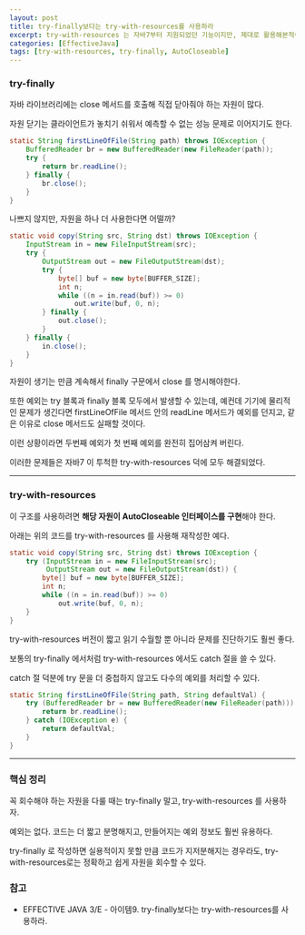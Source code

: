 ```yaml
---
layout: post
title: try-finally보다는 try-with-resources를 사용하라
excerpt: try-with-resources 는 자바7부터 지원되었던 기능이지만, 제대로 활용해본적이 없다. 실제로 회사에서도 아직 try-finally 구문을 사용하고 있고 나 또한 전임자가 이렇게 했으니 그냥 따라하자는 식으로 많이 쓴것 같다. 향후에는 적극적으로 활용할 수 있도록 try-with-resources 문법에 대해서 잘 알아두도록 하자.
categories: [EffectiveJava]
tags: [try-with-resources, try-finally, AutoCloseable]
---
```


### try-finally

자바 라이브러리에는 close 메서드를 호출해 직접 닫아줘야 하는 자원이 많다.

자원 닫기는 클라이언트가 놓치기 쉬워서 예측할 수 없는 성능 문제로 이어지기도 한다.

~~~java
static String firstLineOfFile(String path) throws IOException {
    BufferedReader br = new BufferedReader(new FileReader(path));
    try {
        return br.readLine();
    } finally {
        br.close();  
    }
}
~~~


나쁘지 않지만, 자원을 하나 더 사용한다면 어떨까?

~~~java
static void copy(String src, String dst) throws IOException {
    InputStream in = new FileInputStream(src);
    try {
        OutputStream out = new FileOutputStream(dst);
        try {
            byte[] buf = new byte[BUFFER_SIZE];
            int n;
            while ((n = in.read(buf)) >= 0)
                out.write(buf, 0, n);
        } finally {
            out.close();
        }
    } finally {
        in.close();
    }
}
~~~


자원이 생기는 만큼 계속해서 finally 구문에서 close 를 명시해야한다.

또한 예외는 try 블록과 finally 블록 모두에서 발생할 수 있는데, 예컨데 기기에 물리적인 문제가 생긴다면 firstLineOfFile 메서드 안의 readLine 메서드가 예외를 던지고, 같은 이유로 close 메서드도 실패할 것이다.

이런 상황이라면 두번째 예외가 첫 번째 예외를 완전히 집어삼켜 버린다.

이러한 문제들은 자바7 이 투척한 try-with-resources 덕에 모두 해결되었다.

<hr>

### try-with-resources


이 구조를 사용하려면 **해당 자원이 AutoCloseable 인터페이스를 구현**해야 한다.

아래는 위의 코드를 try-with-resources 를 사용해 재작성한 예다.

~~~java
static void copy(String src, String dst) throws IOException {
    try (InputStream in = new FileInputStream(src);
         OutputStream out = new FileOutputStream(dst)) {
        byte[] buf = new byte[BUFFER_SIZE];
        int n;
        while ((n = in.read(buf)) >= 0)
            out.write(buf, 0, n);
    }
}
~~~


try-with-resources 버전이 짧고 읽기 수월할 뿐 아니라 문제를 진단하기도 훨씬 좋다.

보통의 try-finally 에서처럼 try-with-resources 에서도 catch 절을 쓸 수 있다. 

catch 절 덕분에 try 문을 더 중첩하지 않고도 다수의 예외를 처리할 수 있다.

~~~java
static String firstLineOfFile(String path, String defaultVal) {
    try (BufferedReader br = new BufferedReader(new FileReader(path))) {
        return br.readLine();
    } catch (IOException e) {
        return defaultVal;
    }
}
~~~

<hr>

### 핵심 정리


꼭 회수해야 하는 자원을 다룰 때는 try-finally 말고, try-with-resources 를 사용하자.

예외는 없다. 코드는 더 짧고 분명해지고, 만들어지는 예외 정보도 훨씬 유용하다. 

try-finally 로 작성하면 실용적이지 못할 만큼 코드가 지저분해지는 경우라도, try-with-resources로는 정확하고 쉽게 자원을 회수할 수 있다.


### 참고
* EFFECTIVE JAVA 3/E - 아이템9. try-finally보다는 try-with-resources를 사용하라.
